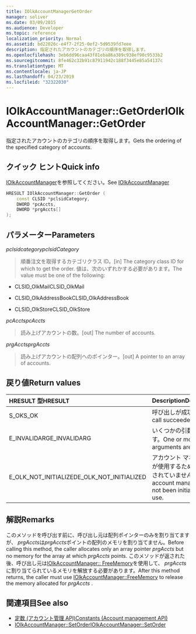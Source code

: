 ```yaml
---
title: IOlkAccountManagerGetOrder
manager: soliver
ms.date: 03/09/2015
ms.audience: Developer
ms.topic: reference
localization_priority: Normal
ms.assetid: bd22026c-e4f7-2f25-0ef2-5d9539fd7eee
description: 指定されたアカウントのカテゴリの順序を取得します。
ms.openlocfilehash: 3eb6dd96caa43f81eba86a389c938ef90c9533b2
ms.sourcegitcommit: 8fe462c32b91c87911942c188f3445e85a54137c
ms.translationtype: MT
ms.contentlocale: ja-JP
ms.lasthandoff: 04/23/2019
ms.locfileid: "32322030"
---
```

# <a name="iolkaccountmanagergetorder"></a><span data-ttu-id="975f1-103">IOlkAccountManager::GetOrder</span><span class="sxs-lookup"><span data-stu-id="975f1-103">IOlkAccountManager::GetOrder</span></span>

<span data-ttu-id="975f1-104">指定されたアカウントのカテゴリの順序を取得します。</span><span class="sxs-lookup"><span data-stu-id="975f1-104">Gets the ordering of the specified category of accounts.</span></span>
  
## <a name="quick-info"></a><span data-ttu-id="975f1-105">クイック ヒント</span><span class="sxs-lookup"><span data-stu-id="975f1-105">Quick info</span></span>

<span data-ttu-id="975f1-106">[IOlkAccountManager](iolkaccountmanager.md)を参照してください。</span><span class="sxs-lookup"><span data-stu-id="975f1-106">See [IOlkAccountManager](iolkaccountmanager.md)</span></span>
  
```cpp
HRESULT IOlkAccountManager::GetOrder (  
    const CLSID *pclsidCategory, 
    DWORD *pcAccts, 
    DWORD *prgAccts[] 
); 
```

## <a name="parameters"></a><span data-ttu-id="975f1-107">パラメーター</span><span class="sxs-lookup"><span data-stu-id="975f1-107">Parameters</span></span>

<span data-ttu-id="975f1-108">_pclsidcategory_</span><span class="sxs-lookup"><span data-stu-id="975f1-108">_pclsidCategory_</span></span>
  
> <span data-ttu-id="975f1-109">順番注文を取得するカテゴリクラス ID。</span><span class="sxs-lookup"><span data-stu-id="975f1-109">[in] The category class ID for which to get the order.</span></span> <span data-ttu-id="975f1-110">値は、次のいずれかする必要があります。</span><span class="sxs-lookup"><span data-stu-id="975f1-110">The value must be one of the following:</span></span>
    
   - <span data-ttu-id="975f1-111">CLSID_OlkMail</span><span class="sxs-lookup"><span data-stu-id="975f1-111">CLSID_OlkMail</span></span>
    
   - <span data-ttu-id="975f1-112">CLSID_OlkAddressBook</span><span class="sxs-lookup"><span data-stu-id="975f1-112">CLSID_OlkAddressBook</span></span>
    
   - <span data-ttu-id="975f1-113">CLSID_OlkStore</span><span class="sxs-lookup"><span data-stu-id="975f1-113">CLSID_OlkStore</span></span>
    
<span data-ttu-id="975f1-114">_pcAccts_</span><span class="sxs-lookup"><span data-stu-id="975f1-114">_pcAccts_</span></span>
  
>  <span data-ttu-id="975f1-115">読み上げアカウントの数。</span><span class="sxs-lookup"><span data-stu-id="975f1-115">[out] The number of accounts.</span></span> 
    
<span data-ttu-id="975f1-116">_prgAccts_</span><span class="sxs-lookup"><span data-stu-id="975f1-116">_prgAccts_</span></span>
  
> <span data-ttu-id="975f1-117">読み上げアカウントの配列へのポインター。</span><span class="sxs-lookup"><span data-stu-id="975f1-117">[out] A pointer to an array of accounts.</span></span>
    
## <a name="return-values"></a><span data-ttu-id="975f1-118">戻り値</span><span class="sxs-lookup"><span data-stu-id="975f1-118">Return values</span></span>

|<span data-ttu-id="975f1-119">**HRESULT 型**</span><span class="sxs-lookup"><span data-stu-id="975f1-119">**HRESULT**</span></span>|<span data-ttu-id="975f1-120">**Description**</span><span class="sxs-lookup"><span data-stu-id="975f1-120">**Description**</span></span>|
|:-----|:-----|
|<span data-ttu-id="975f1-121">S_OK</span><span class="sxs-lookup"><span data-stu-id="975f1-121">S_OK</span></span>  <br/> |<span data-ttu-id="975f1-122">呼び出しが成功した</span><span class="sxs-lookup"><span data-stu-id="975f1-122">The call succeeded</span></span>  <br/> |
|<span data-ttu-id="975f1-123">E_INVALIDARG</span><span class="sxs-lookup"><span data-stu-id="975f1-123">E_INVALIDARG</span></span>  <br/> |<span data-ttu-id="975f1-124">いくつかの引数は無効です。</span><span class="sxs-lookup"><span data-stu-id="975f1-124">One or more arguments are invalid.</span></span>  <br/> |
|<span data-ttu-id="975f1-125">E_OLK_NOT_INITIALIZED</span><span class="sxs-lookup"><span data-stu-id="975f1-125">E_OLK_NOT_INITIALIZED</span></span>  <br/> |<span data-ttu-id="975f1-126">アカウント マネージャーが使用するために初期化されていません。</span><span class="sxs-lookup"><span data-stu-id="975f1-126">The account manager has not been initialized for use.</span></span>  <br/> |
   
## <a name="remarks"></a><span data-ttu-id="975f1-127">解説</span><span class="sxs-lookup"><span data-stu-id="975f1-127">Remarks</span></span>

<span data-ttu-id="975f1-128">このメソッドを呼び出す前に、呼び出し元は配列ポインターのみを割り当てますが、 *prgAccts*は*prgAccts*ポイントの配列のメモリを割り当てません。</span><span class="sxs-lookup"><span data-stu-id="975f1-128">Before calling this method, the caller allocates only an array pointer  *prgAccts*  but no memory for the array at which  *prgAccts*  points.</span></span> <span data-ttu-id="975f1-129">このメソッドが返された後、呼び出し元は[IOlkAccountManager:: FreeMemory](iolkaccountmanager-freememory.md)を使用して、 *prgAccts*に割り当てられているメモリを解放する必要があります。</span><span class="sxs-lookup"><span data-stu-id="975f1-129">After this method returns, the caller must use [IOlkAccountManager::FreeMemory](iolkaccountmanager-freememory.md) to release the memory allocated for  *prgAccts*  .</span></span> 
  
## <a name="see-also"></a><span data-ttu-id="975f1-130">関連項目</span><span class="sxs-lookup"><span data-stu-id="975f1-130">See also</span></span>

- [<span data-ttu-id="975f1-131">定数 (アカウント管理 API)</span><span class="sxs-lookup"><span data-stu-id="975f1-131">Constants (Account management API)</span></span>](constants-account-management-api.md)  
- [<span data-ttu-id="975f1-132">IOlkAccountManager::SetOrder</span><span class="sxs-lookup"><span data-stu-id="975f1-132">IOlkAccountManager::SetOrder</span></span>](iolkaccountmanager-setorder.md)

